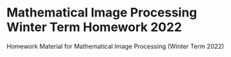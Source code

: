 # Mathematical Image Processing Winter Term Homework 2022

Homework Material for Mathematical Image Processing (Winter Term 2022)